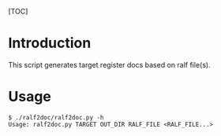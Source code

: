 
[TOC]

# Introduction

This script generates target register docs based on ralf file(s).

# Usage
```
$ ./ralf2doc/ralf2doc.py -h
Usage: ralf2doc.py TARGET OUT_DIR RALF_FILE <RALF_FILE...>
```